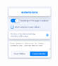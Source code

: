 <img src="https://github.com/akbaralievv/Blocker/blob/main/assets/images/Screenshot_1.png" alt="альтернативный текст" width="100" height="120">
